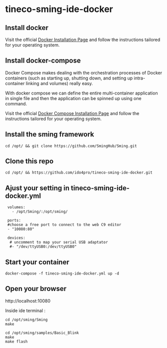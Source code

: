 # tineco-sming-ide-docker

## Install docker

Visit the official [Docker Installation Page](https://docs.docker.com/engine/installation/) and follow the instructions tailored for your operating system. 
 
## Install docker-compose

Docker Compose makes dealing with the orchestration processes of Docker containers (such as starting up, shutting down, and setting up intra-container linking and volumes) really easy. 

With docker compose we can define the entire multi-container application in single file and then the application can be spinned up using one command.

Visit the official [Docker Compose Installation Page](https://docs.docker.com/compose/install/) and follow the instructions tailored for your operating system. 

## Install the sming framework

```shell
cd /opt/ && git clone https://github.com/SmingHub/Sming.git

```

## Clone this repo

```shell
cd /opt/ && https://github.com/ido4pro/tineco-sming-ide-docker.git

```

## Ajust your setting in tineco-sming-ide-docker.yml

```
 volumes:
   - /opt/Sming/:/opt/sming/
   
 ports:
 #choose a free port to connect to the web C9 editor
 - "10080:80"
 
 devices:
  # uncomment to map your serial USB adaptator 
  #- "/dev/ttyUSB0:/dev/ttyUSB0"

```

## Start your container

```shell
docker-compose -f tineco-sming-ide-docker.yml up -d

```
## Open your browser

http://localhost:10080

Inside ide terminal :

```shell
cd /opt/sming/Sming
make
```

```shell
cd /opt/sming/samples/Basic_Blink
make
make flash
```


